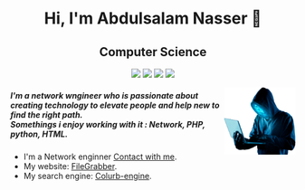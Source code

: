 <h1 align="center">Hi, I'm Abdulsalam Nasser 👋</h1>
<h2 align="center">Computer Science</h2>
<p align="center">
    <a href="https://twitter.com/s200_n" target="_blank"><img src="https://img.shields.io/badge/twitter-%231FA1F1?style=flat&logo=twitter&logoColor=white"/></a>
    <a href="https://www.linkedin.com/in/abdulsalam-alnweeser" target="_blank"><img src="https://img.shields.io/badge/linkedin-%230177B5?style=flat&logo=linkedin&logoColor=white"/></a>
    <a href="https://www.snapchat.com/add/s200oo" target="_blank"><img src="https://img.shields.io/badge/snapchat-yellow?style=flat&logo=snapchat&logoColor=white"/></a>
    <a href="https://www.instagram.com/s2000.n/" target="_blank"><img src="https://img.shields.io/badge/instagram-%23E4415F?style=flat&logo=instagram&logoColor=white"/></a>
  </p>
  <img src="https://github.com/s2000n/s2000n/blob/main/cybersecurity.png" align="right" width="25%"/>
<h5>I'm a network wngineer who is passionate about creating technology to elevate people and help new to find the right path.<br>Somethings i enjoy working with it : Network, PHP, python, HTML.</h5>
<ul>
    <li>I'm a Network enginner <a href="https://alfan.link/s2000.n" target="_blank"> Contact with me</a>.</li>
    <li>My website: <a href="https://filegrabber.site/" target="_blank">FileGrabber</a>.</li>
    <li>My search engine: <a href="https://colurb-engine.000webhostapp.com/" target="_blank">Colurb-engine</a>.</li>
</ul>

